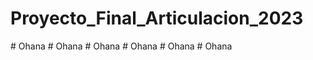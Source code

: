 # Proyecto_Final_Articulacion_2023
#   O h a n a  
 #   O h a n a  
 #   O h a n a  
 #   O h a n a  
 #   O h a n a  
 #   O h a n a  
 